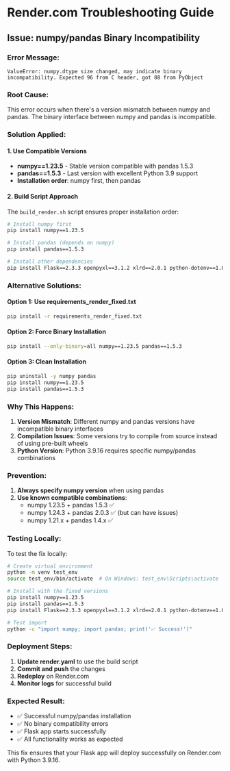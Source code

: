 # Render.com Troubleshooting Guide

## Issue: numpy/pandas Binary Incompatibility

### Error Message:
```
ValueError: numpy.dtype size changed, may indicate binary incompatibility. Expected 96 from C header, got 88 from PyObject
```

### Root Cause:
This error occurs when there's a version mismatch between numpy and pandas. The binary interface between numpy and pandas is incompatible.

### Solution Applied:

#### 1. Use Compatible Versions
- **numpy==1.23.5** - Stable version compatible with pandas 1.5.3
- **pandas==1.5.3** - Last version with excellent Python 3.9 support
- **Installation order**: numpy first, then pandas

#### 2. Build Script Approach
The `build_render.sh` script ensures proper installation order:
```bash
# Install numpy first
pip install numpy==1.23.5

# Install pandas (depends on numpy)
pip install pandas==1.5.3

# Install other dependencies
pip install Flask==2.3.3 openpyxl==3.1.2 xlrd==2.0.1 python-dotenv==1.0.0 Flask-WTF==1.1.1 Werkzeug==2.3.7 gunicorn==20.1.0 requests==2.28.2
```

### Alternative Solutions:

#### Option 1: Use requirements_render_fixed.txt
```bash
pip install -r requirements_render_fixed.txt
```

#### Option 2: Force Binary Installation
```bash
pip install --only-binary=all numpy==1.23.5 pandas==1.5.3
```

#### Option 3: Clean Installation
```bash
pip uninstall -y numpy pandas
pip install numpy==1.23.5
pip install pandas==1.5.3
```

### Why This Happens:

1. **Version Mismatch**: Different numpy and pandas versions have incompatible binary interfaces
2. **Compilation Issues**: Some versions try to compile from source instead of using pre-built wheels
3. **Python Version**: Python 3.9.16 requires specific numpy/pandas combinations

### Prevention:

1. **Always specify numpy version** when using pandas
2. **Use known compatible combinations**:
   - numpy 1.23.5 + pandas 1.5.3 ✅
   - numpy 1.24.3 + pandas 2.0.3 ✅ (but can have issues)
   - numpy 1.21.x + pandas 1.4.x ✅

### Testing Locally:

To test the fix locally:
```bash
# Create virtual environment
python -m venv test_env
source test_env/bin/activate  # On Windows: test_env\Scripts\activate

# Install with the fixed versions
pip install numpy==1.23.5
pip install pandas==1.5.3
pip install Flask==2.3.3 openpyxl==3.1.2 xlrd==2.0.1 python-dotenv==1.0.0 Flask-WTF==1.1.1 Werkzeug==2.3.7 gunicorn==20.1.0 requests==2.28.2

# Test import
python -c "import numpy; import pandas; print('✅ Success!')"
```

### Deployment Steps:

1. **Update render.yaml** to use the build script
2. **Commit and push** the changes
3. **Redeploy** on Render.com
4. **Monitor logs** for successful build

### Expected Result:
- ✅ Successful numpy/pandas installation
- ✅ No binary compatibility errors
- ✅ Flask app starts successfully
- ✅ All functionality works as expected

This fix ensures that your Flask app will deploy successfully on Render.com with Python 3.9.16. 